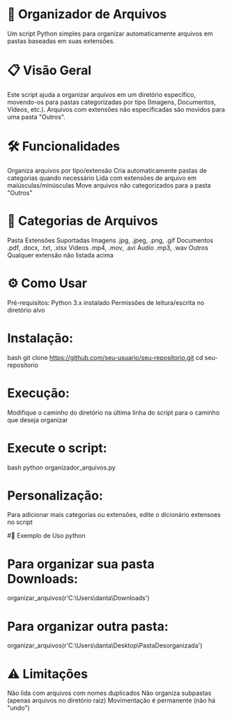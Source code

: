 # 📂 Organizador de Arquivos
Um script Python simples para organizar automaticamente arquivos em pastas baseadas em suas extensões.

# 📋 Visão Geral
Este script ajuda a organizar arquivos em um diretório específico, movendo-os para pastas categorizadas por tipo (Imagens, Documentos, Vídeos, etc.). Arquivos com extensões não especificadas são movidos para uma pasta "Outros".

# 🛠 Funcionalidades
Organiza arquivos por tipo/extensão
Cria automaticamente pastas de categorias quando necessário
Lida com extensões de arquivo em maiúsculas/minúsculas
Move arquivos não categorizados para a pasta "Outros"

# 📂 Categorias de Arquivos
Pasta	Extensões Suportadas
Imagens	.jpg, .jpeg, .png, .gif
Documentos	.pdf, .docx, .txt, .xlsx
Vídeos	.mp4, .mov, .avi
Áudio	.mp3, .wav
Outros	Qualquer extensão não listada acima

# ⚙️ Como Usar
Pré-requisitos:
Python 3.x instalado
Permissões de leitura/escrita no diretório alvo

# Instalação:
bash
git clone https://github.com/seu-usuario/seu-repositorio.git
cd seu-repositorio

# Execução:
Modifique o caminho do diretório na última linha do script para o caminho que deseja organizar

# Execute o script:
bash
python organizador_arquivos.py

# Personalização:
Para adicionar mais categorias ou extensões, edite o dicionário extensoes no script

#📝 Exemplo de Uso
python
# Para organizar sua pasta Downloads:
organizar_arquivos(r'C:\Users\danta\Downloads')

# Para organizar outra pasta:
organizar_arquivos(r'C:\Users\danta\Desktop\PastaDesorganizada')

# ⚠️ Limitações
Não lida com arquivos com nomes duplicados
Não organiza subpastas (apenas arquivos no diretório raiz)
Movimentação é permanente (não há "undo")
